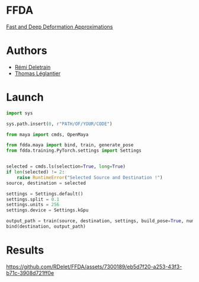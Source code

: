 # FFDA
[Fast and Deep Deformation Approximations](http://graphics.berkeley.edu/papers/Bailey-FDD-2018-08/index.html)

# Authors
- [Rémi Deletrain](https://fr.linkedin.com/in/r%C3%A9mi-deletrain-3b296028)
- [Thomas Léglantier](https://www.linkedin.com/in/thomas-l%C3%A9glantier-ab318b157)

# Launch
```python
import sys

sys.path.insert(0, r"PATH/OF/YOUR/CODE")

from maya import cmds, OpenMaya

from fdda.maya import bind, train, generate_pose
from fdda.training.PyTorch.settings import Settings


selected = cmds.ls(selection=True, long=True)
if len(selected) != 2:
    raise RuntimeError("Selected Source and Destination !")
source, destination = selected

settings = Settings.default()
settings.split = 0.1
settings.units = 256
settings.device = Settings.kGpu

output_path = train(source, destination, settings, build_pose=True, num_pose=40)
bind(destination, output_path)
```
# Results
https://github.com/RDelet/FFDA/assets/7300189/eb5d7f20-a253-43f3-b71c-3908d721ff0e
